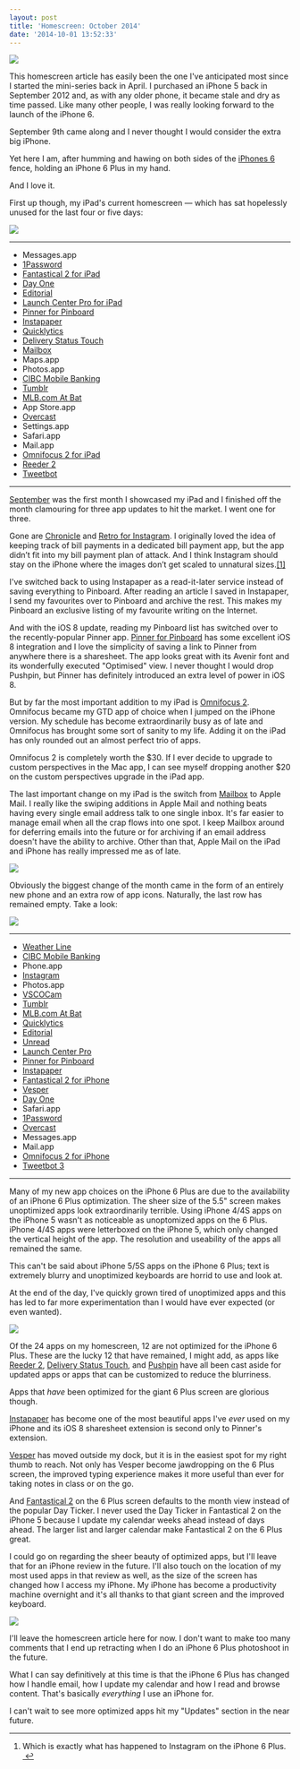 ```yaml
---
layout: post
title: 'Homescreen: October 2014'
date: '2014-10-01 13:52:33'
---
```


![](http://static.thenewsprint.co/media/2014/09/P9300258.jpg)

This homescreen article has easily been the one I've anticipated most since I started the mini-series back in April. I purchased an iPhone 5 back in September 2012 and, as with any older phone, it became stale and dry as time passed. Like many other people, I was really looking forward to the launch of the iPhone 6.

September 9th came along and I never thought I would consider the extra big iPhone.

Yet here I am, after humming and hawing on both sides of the [iPhones 6](http://daringfireball.net/2014/09/the_iphones_6) fence, holding an iPhone 6 Plus in my hand. 

And I love it.

First up though, my iPad's current homescreen — which has sat hopelessly unused for the last four or five days:

![](http://static.thenewsprint.co/media/2014/09/P9300274.jpg)

---

* Messages.app
* [1Password](https://itunes.apple.com/ca/app/1password-password-manager/id568903335?mt=8&uo=4&at=1l3v5At)
* [Fantastical 2 for iPad](https://itunes.apple.com/ca/app/fantastical-2-for-ipad-calendar/id830708155?mt=8&uo=4&at=1l3v5At)
* [Day One](https://itunes.apple.com/ca/app/day-one-journal-diary/id421706526?mt=8&uo=4&at=1l3v5At)
* [Editorial](https://itunes.apple.com/ca/app/editorial/id673907758?mt=8&uo=4&at=1l3v5At)
* [Launch Center Pro for iPad](https://itunes.apple.com/ca/app/launch-center-pro-for-ipad/id799664902?mt=8&uo=4&at=1l3v5At)
* [Pinner for Pinboard](https://itunes.apple.com/ca/app/pinner-for-pinboard/id591613202?mt=8&uo=4&at=1l3v5At)
* [Instapaper](https://itunes.apple.com/ca/app/instapaper/id288545208?mt=8&uo=4&at=1l3v5At)
* [Quicklytics](https://itunes.apple.com/ca/app/quicklytics-google-analytics/id354890919?mt=8&uo=4&at=1l3v5At)
* [Delivery Status Touch](https://itunes.apple.com/ca/app/delivery-status-touch-package/id290986013?mt=8&uo=4&at=1l3v5At)
* [Mailbox](https://itunes.apple.com/ca/app/mailbox/id576502633?mt=8&uo=4&at=1l3v5At)
* Maps.app
* Photos.app
* [CIBC Mobile Banking](https://itunes.apple.com/ca/app/cibc-mobile-banking/id351448953?mt=8&uo=4&at=1l3v5At)
* [Tumblr](https://itunes.apple.com/ca/app/tumblr/id305343404?mt=8&uo=4&at=1l3v5At)
* [MLB.com At Bat](https://itunes.apple.com/ca/app/mlb.com-at-bat/id493619333?mt=8&uo=4&at=1l3v5At)
* App Store.app
* [Overcast](https://itunes.apple.com/ca/app/overcast-podcast-player/id888422857?mt=8&uo=4&at=1l3v5At)
* Settings.app
* Safari.app
* Mail.app
* [Omnifocus 2 for iPad](https://itunes.apple.com/ca/app/omnifocus-2-for-ipad/id904071710?mt=8&uo=4&at=1l3v5At)
* [Reeder 2](https://itunes.apple.com/ca/app/reeder-2/id697846300?mt=8&uo=4&at=1l3v5At)
* [Tweetbot](https://itunes.apple.com/ca/app/tweetbot-for-twitter-ipad/id498801050?mt=8&uo=4&at=1l3v5At)

---

[September](http://www.thenewsprint.co/2014/09/01/homescreen-september-2014/) was the first month I showcased my iPad and I finished off the month clamouring for three app updates to hit the market. I went one for three.

<p>Gone are <a href="https://itunes.apple.com/ca/app/chronicle-bill-reminders/id572561420?mt=8&amp;uo=4&amp;at=1l3v5At">Chronicle</a> and <a href="https://itunes.apple.com/ca/app/retro-for-instagram/id719610790?mt=8&amp;uo=4&amp;at=1l3v5At">Retro for Instagram</a>. I originally loved the idea of keeping track of bill payments in a dedicated bill payment app, but the app didn&#8217;t fit into my bill payment plan of attack. And I think Instagram should stay on the iPhone where the images don&#8217;t get scaled to unnatural sizes.<a href="#fn:1" id="fnref:1" title="see footnote" class="footnote">[1]</a></p>

I've switched back to using Instapaper as a read-it-later service instead of saving everything to Pinboard. After reading an article I saved in Instapaper, I send my favourites over to Pinboard and archive the rest. This makes my Pinboard an exclusive listing of my favourite writing on the Internet.

And with the iOS 8 update, reading my Pinboard list has switched over to the recently-popular Pinner app. [Pinner for Pinboard](https://itunes.apple.com/ca/app/pinner-for-pinboard/id591613202?mt=8&uo=4&at=1l3v5At) has some excellent iOS 8 integration and I love the simplicity of saving a link to Pinner from anywhere there is a sharesheet. The app looks great with its Avenir font and its wonderfully executed "Optimised" view. I never thought I would drop Pushpin, but Pinner has definitely introduced an extra level of power in iOS 8. 

But by far the most important addition to my iPad is [Omnifocus 2](https://itunes.apple.com/ca/app/omnifocus-2-for-ipad/id904071710?mt=8&uo=4&at=1l3v5At). Omnifocus became my GTD app of choice when I jumped on the iPhone version. My schedule has become extraordinarily busy as of late and Omnifocus has brought some sort of sanity to my life. Adding it on the iPad has only rounded out an almost perfect trio of apps. 

Omnifocus 2 is completely worth the $30. If I ever decide to upgrade to custom perspectives in the Mac app, I can see myself dropping another $20 on the custom perspectives upgrade in the iPad app.

The last important change on my iPad is the switch from [Mailbox](https://itunes.apple.com/ca/app/mailbox/id576502633?mt=8&uo=4&at=1l3v5At) to Apple Mail. I really like the swiping additions in Apple Mail and nothing beats having every single email address talk to one single inbox. It's far easier to manage email when all the crap flows into one spot. I keep Mailbox around for deferring emails into the future or for archiving if an email address doesn't have the ability to archive. Other than that, Apple Mail on the iPad and iPhone has really impressed me as of late.

![](http://static.thenewsprint.co/media/2014/09/Homescreen-iPad-October.jpg)

Obviously the biggest change of the month came in the form of an entirely new phone and an extra row of app icons. Naturally, the last row has remained empty. Take a look:

![](http://static.thenewsprint.co/media/2014/09/P9300262.jpg)

---

* [Weather Line](https://itunes.apple.com/ca/app/weather-line-accurate-forecast/id715319015?mt=8&uo=4&at=1l3v5At)
* [CIBC Mobile Banking](https://itunes.apple.com/ca/app/cibc-mobile-banking/id351448953?mt=8&uo=4&at=1l3v5At)
* Phone.app
* [Instagram](https://itunes.apple.com/ca/app/instagram/id389801252?mt=8&uo=4&at=1l3v5At)
* Photos.app
* [VSCOCam](https://itunes.apple.com/ca/app/vsco-cam/id588013838?mt=8&uo=4&at=1l3v5At)
* [Tumblr](https://itunes.apple.com/ca/app/tumblr/id305343404?mt=8&uo=4&at=1l3v5At)
* [MLB.com At Bat](https://itunes.apple.com/ca/app/mlb.com-at-bat/id493619333?mt=8&uo=4&at=1l3v5At)
* [Quicklytics](https://itunes.apple.com/ca/app/quicklytics-google-analytics/id354890919?mt=8&uo=4&at=1l3v5At)
* [Editorial](https://itunes.apple.com/ca/app/editorial/id673907758?mt=8&uo=4&at=1l3v5At)
* [Unread](https://itunes.apple.com/ca/app/unread-an-rss-reader/id754143884?mt=8&uo=4&at=1l3v5At)
* [Launch Center Pro](https://itunes.apple.com/ca/app/launch-center-pro/id532016360?mt=8&uo=4&at=1l3v5At)
* [Pinner for Pinboard](https://itunes.apple.com/ca/app/pinner-for-pinboard/id591613202?mt=8&uo=4&at=1l3v5At)
* [Instapaper](https://itunes.apple.com/ca/app/instapaper/id288545208?mt=8&uo=4&at=1l3v5At)
* [Fantastical 2 for iPhone](https://itunes.apple.com/ca/app/fantastical-2-for-iphone-calendar/id718043190?mt=8&uo=4&at=1l3v5At)
* [Vesper](https://itunes.apple.com/ca/app/vesper/id655895325?mt=8&uo=4&at=1l3v5At)
* [Day One](https://itunes.apple.com/ca/app/day-one-journal-diary/id421706526?mt=8&uo=4&at=1l3v5At)
* Safari.app
* [1Password](https://itunes.apple.com/ca/app/1password-password-manager/id568903335?mt=8&uo=4&at=1l3v5At)
* [Overcast](https://itunes.apple.com/ca/app/overcast-podcast-player/id888422857?mt=8&uo=4&at=1l3v5At)
* Messages.app
* Mail.app
* [Omnifocus 2 for iPhone](https://itunes.apple.com/ca/app/omnifocus-2-for-iphone/id690305341?mt=8&uo=4&at=1l3v5At)
* [Tweetbot 3](https://itunes.apple.com/ca/app/tweetbot-3-for-twitter-iphone/id722294701?mt=8&uo=4&at=1l3v5At)

---

Many of my new app choices on the iPhone 6 Plus are due to the availability of an iPhone 6 Plus optimization. The sheer size of the 5.5" screen makes unoptimized apps look extraordinarily terrible. Using iPhone 4/4S apps on the iPhone 5 wasn't as noticeable as unoptomized apps on the 6 Plus. iPhone 4/4S apps were letterboxed on the iPhone 5, which only changed the vertical height of the app. The resolution and useability of the apps all remained the same. 

This can't be said about iPhone 5/5S apps on the iPhone 6 Plus; text is extremely blurry and unoptimized keyboards are horrid to use and look at. 

At the end of the day, I've quickly grown tired of unoptimized apps and this has led to far more experimentation than I would have ever expected (or even wanted).

![](http://static.thenewsprint.co/media/2014/10/October-iPhone-Homescreen-1.jpg)

Of the 24 apps on my homescreen, 12 are not optimized for the iPhone 6 Plus. These are the lucky 12 that have remained, I might add, as apps like [Reeder 2](https://itunes.apple.com/ca/app/reeder-2/id697846300?mt=8&uo=4&at=1l3v5At), [Delivery Status Touch](https://itunes.apple.com/ca/app/delivery-status-touch-package/id290986013?mt=8&uo=4&at=1l3v5At), and [Pushpin](https://itunes.apple.com/ca/app/pushpin-for-pinboard/id548052590?mt=8&uo=4&at=1l3v5At) have all been cast aside for updated apps or apps that can be customized to reduce the blurriness.

Apps that *have* been optimized for the giant 6 Plus screen are glorious though. 

[Instapaper](https://itunes.apple.com/ca/app/instapaper/id288545208?mt=8&uo=4&at=1l3v5At) has become one of the most beautiful apps I've *ever* used on my iPhone and its iOS 8 sharesheet extension is second only to Pinner's extension. 

[Vesper](https://itunes.apple.com/ca/app/vesper/id655895325?mt=8&uo=4&at=1l3v5At) has moved outside my dock, but it is in the easiest spot for my right thumb to reach. Not only has Vesper become jawdropping on the 6 Plus screen, the improved typing experience makes it more useful than ever for taking notes in class or on the go. 

And [Fantastical 2](https://itunes.apple.com/ca/app/fantastical-2-for-iphone-calendar/id718043190?mt=8&uo=4&at=1l3v5At) on the 6 Plus screen defaults to the month view instead of the popular Day Ticker. I never used the Day Ticker in Fantastical 2 on the iPhone 5 because I update my calendar weeks ahead instead of days ahead. The larger list and larger calendar make Fantastical 2 on the 6 Plus great.

I could go on regarding the sheer beauty of optimized apps, but I'll leave that for an iPhone review in the future. I'll also touch on the location of my most used apps in that review as well, as the size of the screen has changed how I access my iPhone. My iPhone has become a productivity machine overnight and it's all thanks to that giant screen and the improved keyboard.

![](http://static.thenewsprint.co/media/2014/09/P9300258.jpg)

I'll leave the homescreen article here for now. I don't want to make too many comments that I end up retracting when I do an iPhone 6 Plus photoshoot in the future. 

What I can say definitively at this time is that the iPhone 6 Plus has changed how I handle email, how I update my calendar and how I read and browse content. That's basically *everything* I use an iPhone for. 

I can't wait to see more optimized apps hit my "Updates" section in the near future.

<div class="footnotes">
<hr />
<ol>

<li id="fn:1">
<p>Which is exactly what has happened to Instagram on the iPhone 6 Plus.  <a href="#fnref:1" title="return to article" class="reversefootnote">&#160;&#8617;</a></p>
</li>

</ol>
</div>
